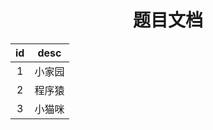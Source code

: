 <h1 align="center">题目文档</h1>

| id | desc |
|:------:|:------:|
|    1    |    小家园    |
|    2    |    程序猿    |
|    3    |    小猫咪    |